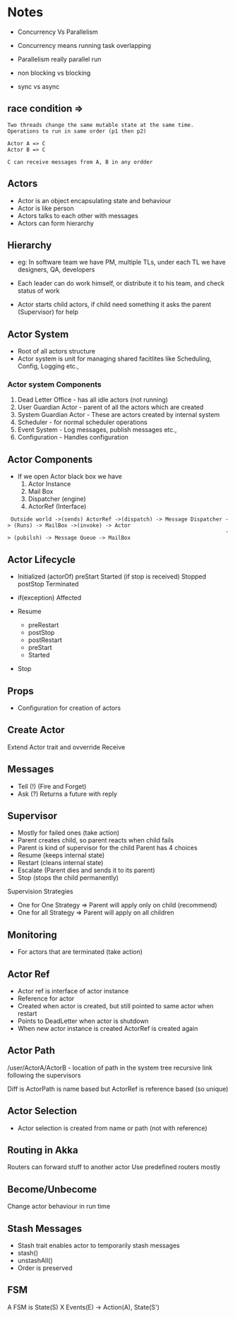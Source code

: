 # Notes

- Concurrency Vs Parallelism
- Concurrency means running task overlapping
- Parallelism really parallel run

- non blocking vs blocking

- sync vs async

## race condition =>
	Two threads change the same mutable state at the same time.
	Operations to run in same order (p1 then p2)

	Actor A => C
	Actor B => C

	C can receive messages from A, B in any ordder


## Actors
- Actor is an object encapsulating state and behaviour
- Actor is like person
- Actors talks to each other with messages
- Actors can form hierarchy

## Hierarchy
- eg: In software team we have PM, multiple TLs, under each TL we have designers,
QA, developers
- Each leader can do work himself, or distribute it to his team, and check status of work

- Actor starts child actors, if  child need something it asks the parent (Supervisor) for help

## Actor System
- Root of all actors structure
- Actor system is unit for managing shared facitlites like Scheduling, Config, Logging etc.,

### Actor system Components

1. Dead Letter Office - has all idle actors (not running)
2. User Guardian Actor - parent of all the actors which are created
3. System Guardian Actor - These are actors created by internal system
4. Scheduler - for normal scheduler operations
5. Event System - Log messages, publish messages etc.,
6. Configuration - Handles configuration

## Actor Components
- If we open Actor black box we have
  1. Actor Instance
  2. Mail Box
  3. Dispatcher (engine)
  4. ActorRef (Interface)

```
 Outside world ->(sends) ActorRef ->(dispatch) -> Message Dispatcher -> (Runs) -> MailBox ->(invoke) -> Actor
                                                                     -> (pubilsh) -> Message Queue -> MailBox
```

## Actor Lifecycle
- Initialized (actorOf)
preStart
Started
(if stop is received) Stopped
postStop
Terminated

- if(exception) Affected
- Resume
  - preRestart
  - postStop
  - postRestart
  - preStart
  - Started
- Stop

## Props
- Configuration for creation of actors

## Create Actor
Extend Actor trait and ovverride Receive


## Messages
- Tell (!) (Fire and Forget)
- Ask (?) Returns a future with reply

## Supervisor
- Mostly for failed ones (take action)
- Parent creates child, so parent reacts when child fails
- Parent is kind of supervisor for the child
Parent has 4 choices
- Resume (keeps internal state)
- Restart (cleans internal state)
- Escalate (Parent dies and sends it to its parent)
- Stop (stops the child permanently)

Supervision Strategies
- One for One Strategy => Parent will apply only on child (recommend)
- One for all Strategy => Parent will apply on all children

## Monitoring
- For actors that are terminated (take action)

## Actor Ref
- Actor ref is interface of actor instance
- Reference for actor
- Created when actor is created, but still pointed to same actor when restart
- Points to DeadLetter when actor is shutdown
- When new actor instance is created ActorRef is created again

## Actor Path
/user/ActorA/ActorB - location of path in the system tree
recursive link following the supervisors

Diff is ActorPath is name based but ActorRef is reference based (so unique)

## Actor Selection
- Actor selection is created from name or path (not with reference)

## Routing in Akka
Routers can forward stuff to another actor
Use predefined routers mostly

## Become/Unbecome
Change actor behaviour in run time

## Stash Messages
- Stash trait enables actor to temporarily stash messages
- stash()
- unstashAll()
- Order is preserved

## FSM
A FSM is State(S) X Events(E) -> Action(A), State(S')
